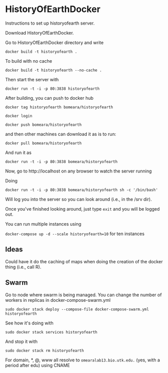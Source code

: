 # HistoryOfEarthDocker
Instructions to set up historyofearth server.

Download HistoryOfEarthDocker.

Go to HistoryOfEarthDocker directory and write

`docker build -t historyofearth .`

To build with no cache

`docker build -t historyofearth --no-cache .`

Then start the server with

`docker run -t -i -p 80:3838 historyofearth`

After building, you can push to docker hub

`docker tag historyofearth bomeara/historyofearth`

`docker login`

`docker push bomeara/historyofearth`

and then other machines can download it as is to run:

`docker pull bomeara/historyofearth`

And run it as

`docker run -t -i -p 80:3838 bomeara/historyofearth`

Now, go to http://localhost on any browser to watch the server running

Doing

`docker run -t -i -p 80:3838 bomeara/historyofearth sh -c '/bin/bash'`

Will log you into the server so you can look around (i.e., in the /srv dir).

Once you've finished looking around, just type `exit` and you will be logged out.

You can run multiple instances using

`docker-compose up -d --scale historyofearth=10` for ten instances

## Ideas

Could have it do the caching of maps when doing the creation of the docker thing (i.e., call R).

## Swarm

Go to node where swarm is being managed. You can change the number of workers in replicas in docker-compose-swarm.yml

`sudo docker stack deploy --compose-file docker-compose-swarm.yml historyofearth`

See how it's doing with

`sudo docker stack services historyofearth`

And stop it with

`sudo docker stack rm historyofearth`

For domain, *, @, www all resolve to `omearalab13.bio.utk.edu.` (yes, with a period after edu) using CNAME
